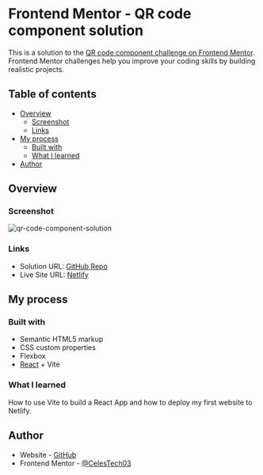 # Frontend Mentor - QR code component solution

This is a solution to the [QR code component challenge on Frontend Mentor](https://www.frontendmentor.io/challenges/qr-code-component-iux_sIO_H). Frontend Mentor challenges help you improve your coding skills by building realistic projects.

## Table of contents

- [Overview](#overview)
  - [Screenshot](#screenshot)
  - [Links](#links)
- [My process](#my-process)
  - [Built with](#built-with)
  - [What I learned](#what-i-learned)
- [Author](#author)

## Overview

### Screenshot

![qr-code-component-solution](https://github.com/CelesTech03/Frontend-Mentor-Challenges-Newbie/assets/57969388/fc6bc0c9-cac0-461f-b27e-fd7f3c1b90d1)

### Links

- Solution URL: [GitHub Repo](https://github.com/CelesTech03/Frontend-Mentor-Challenges-Newbie/tree/main/qr-code-component/qr-code-component)
- Live Site URL: [Netlify](https://celi-qr-code-component.netlify.app/)

## My process

### Built with

- Semantic HTML5 markup
- CSS custom properties
- Flexbox
- [React](https://reactjs.org/) + Vite

### What I learned

How to use Vite to build a React App and how to deploy my first website to Netlify.

## Author

- Website - [GitHub](https://github.com/CelesTech03)
- Frontend Mentor - [@CelesTech03](https://www.frontendmentor.io/profile/CelesTech03)

